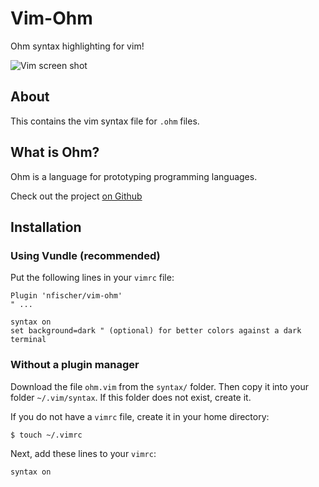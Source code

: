 Vim-Ohm
=======

Ohm syntax highlighting for vim!

![Vim screen shot](https://i.imgur.com/4622lKb.png "Ohm in technicolor!")

About
-----

This contains the vim syntax file for `.ohm` files.

What is Ohm?
------------

Ohm is a language for prototyping programming languages.

Check out the project [on Github](https://github.com/cdglabs/ohm)

Installation
------------

### Using Vundle (recommended)

Put the following lines in your `vimrc` file:

```Vim
Plugin 'nfischer/vim-ohm'
" ...

syntax on
set background=dark " (optional) for better colors against a dark terminal
```

### Without a plugin manager

Download the file `ohm.vim` from the `syntax/` folder. Then copy it into your
folder `~/.vim/syntax`. If this folder does not exist, create it.

If you do not have a `vimrc` file, create it in your home directory:

```Bash
$ touch ~/.vimrc
```

Next, add these lines to your `vimrc`:

```Vim
syntax on
```
